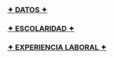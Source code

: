 
<P> <h3 class="centrado"> <a href= "datospersonales.html.HTML">  ✦ DATOS ✦  </h3> </a>
    <p><h3 class="centrado"><a href="escolaridad.html.HTML">    ✦ ESCOLARIDAD ✦ </h3></a></p>
    <h3 class="centrado"><a href="expelaboral.html.HTML">   ✦ EXPERIENCIA LABORAL ✦ </h3></a>
